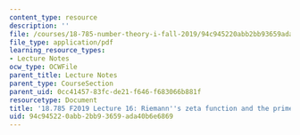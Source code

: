 ```yaml
---
content_type: resource
description: ''
file: /courses/18-785-number-theory-i-fall-2019/94c945220abb2bb93659ada40b6e6869_MIT18_785F19_lec16.pdf
file_type: application/pdf
learning_resource_types:
- Lecture Notes
ocw_type: OCWFile
parent_title: Lecture Notes
parent_type: CourseSection
parent_uid: 0cc41457-83fc-de21-f646-f683066b881f
resourcetype: Document
title: '18.785 F2019 Lecture 16: Riemann''s zeta function and the prime number theorem'
uid: 94c94522-0abb-2bb9-3659-ada40b6e6869
---
```

